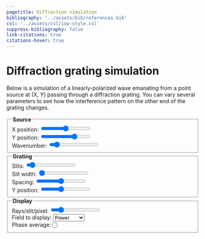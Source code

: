 ```yaml
---
pagetitle: Diffraction simulation
bibliography: '../assets/bib/references.bib'
csl: '../assets/csl/iop-style.csl'
suppress-bibliography: false
link-citations: true
citations-hover: true
---
```


# Diffraction grating simulation

Below is a simulation of a linearly-polarized wave emanating from a point source at (X, Y) passing through a diffraction grating.
You can vary several parameters to see how the interference pattern on the other end of the grating changes.

<div class="centered-block">
<div class="controls">
<fieldset>
    <legend><b>Source</b></legend>
    <div class = "input-container">
        <label for="source_x_input">X position: <output id="source_x_output"/></label>
        <input type="range" id="source_x_input" min="-8" max="8" value="0" step="0.1" autocomplete="off"/>
    </div>
        <div class = "input-container">
        <label for="source_y_input">Y position: <output id="source_y_output"/></label>
        <input type="range" id="source_y_input" min="-10" max="-0.1" value="-3" step="0.1" autocomplete="off"/>
    </div>
    <div class = "input-container">
        <label for="wavenumber_input">Wavenumber: <output id="wavenumber_output"/></label>
        <input type="range" id="wavenumber_input" min="1" max="64" value="8" step="1" autocomplete="off"/>
    </div>
</fieldset>
<fieldset>
    <legend><b>Grating</b></legend>
    <div class = "input-container">
        <label for="numslits_input">Slits: <output id="numslits_output"/></label>
        <input type="range" id="numslits_input" min="1" max="16" value="2" step="1" autocomplete="off"/>
    </div>
    <div class = "input-container">
        <label for="slitwidth_input">Slit width: <output id = "slitwidth_output"/></label>
        <input type="range" id="slitwidth_input" min="0.02" max="0.95" value="0.02" step="0.01" autocomplete="off"/>
    </div>
    <div class = "input-container">
        <label for="spacing_input">Spacing: <output id = "spacing_output"/></label>
        <input type="range" id="spacing_input" min="0" max="1" value="0.5" step="0.01" autocomplete="off"/>
    </div>
    <div class = "input-container">
        <label for="position_input">Y position: <output id="position_output"/></label>
        <input type="range" id="position_input" min="-0.5" max="0.0" value="-0.3" step="any" autocomplete="off"/>
    </div>
</fieldset>
<fieldset>
    <legend><b>Display</b></legend>
    <div class = "input-container">
        <label for="rays_input">Rays/slit/pixel: <output id="rays_output"/></label>
        <input type="range" id="rays_input" min="1" max="25" value="5" step="1" autocomplete="off"/>
    </div>
    <div class = "input-container">
        <label for ="display_input">Field to display:</label>
        <select name="display_input" id="display_input" autocomplete = "off">
            <option value="display-power" selected>Power</option>
            <option value="display-amplitude">Amplitude</option>
        </select>
    </div>
    <div class = "input-container">
        <label for="phase_average_input" style="float:left">Phase average:</label>
        <input type="checkbox" id="phase_average_input" value = "phase_average" autocomplete="off"/>
    </div>
</fieldset>
</div>

<canvas id="canvas" width=1000 height=1200></canvas>
</div>

<script src = "../scripts/webgl.js"></script>
<script>
// Get the webgl rendering context
var gl = canvas.getContext('webgl');


// vertex shader
var vshader = `
attribute vec4 position;
void main() {
    gl_Position = position;
}
`;

// fragment shader
var fshader = `
precision highp float;

uniform float width;
uniform float height;
#define PI 3.141592653589
float timefreq = 100.0;
uniform float time;

#define RED vec3(162., 30., 37.) / 256.0
#define BLUE vec3(11., 102., 188.) / 256.0
#define WHITE vec3(1.0, 1.0, 1.0)
#define BLACK vec3(0.0, 0.0, 0.0)

#define MIN_DIST 0.0125
#define BLUR_RADIUS 1.05
#define SLIT_HEIGHT 0.02

#define MAX_SLITS 16
float centers[MAX_SLITS];

uniform float grating_y;
uniform int num_slits;
uniform float spacing;
uniform float slit_width;
uniform float wavenumber;
uniform float source_x;
uniform float source_y;
uniform int display_type;

uniform bool phase_average;

#define MAX_RAYS 200
uniform int num_rays;

float wave_amplitude(vec2 pos, vec2 sourcePos, float k, float t, float phi, float dist) {
    float x = (distance(pos, sourcePos) + dist) / width;
    float k1 = 2.0 * PI * wavenumber;
    const float vg = 1.0 / (16.0 * PI);
    float w = k1 * vg;

    float A = 2.0 * abs(sourcePos.y/height - grating_y);

    return A * cos(k1*x - w*t + phi) / x;
}

vec3 color_amplitude(float amplitude) {
    vec3 color;
    if (amplitude > 0.0) {
        color = RED;
    } else {
        color = BLUE;
    }
    float s = pow(abs(amplitude), 1.2) * 1.2; // gamma correction and scaling
    s = clamp(s, 0.0, 1.0); // clamp to [0,1]
    color *= s;
    return color;
}

float colormap_f1(float x) {
    return -510.0 * x + 255.0;
}

float colormap_f2(float x) {
    return (-1891.7 * x + 217.46) * x + 255.0;
}

float colormap_f3(float x) {
    return 9.26643676359015e1 * sin((x - 4.83450094847127e-1) * 9.93) + 1.35940451627965e2;
}

float colormap_f4(float x) {
    return -510.0 * x + 510.0;
}

float colormap_f5(float x) {
    float xx = x - 197169.0 / 251000.0;
    return (2510.0 * xx - 538.31) * xx;
}

float colormap_red(float x) {
    if (x < 0.0) {
        return 1.0;
    } else if (x < 10873.0 / 94585.0) {
        float xx = colormap_f2(x);
        if (xx > 255.0) {
            return (510.0 - xx) / 255.0;
        } else {
            return xx / 255.0;
        }
    } else if (x < 0.5) {
        return 1.0;
    } else if (x < 146169.0 / 251000.0) {
        return colormap_f4(x) / 255.0;
    } else if (x < 197169.0 / 251000.0) {
        return colormap_f5(x) / 255.0;
    } else {
        return 0.0;
    }
}

float colormap_green(float x) {
    if (x < 10873.0 / 94585.0) {
        return 1.0;
    } else if (x < 36373.0 / 94585.0) {
        return colormap_f2(x) / 255.0;
    } else if (x < 0.5) {
        return colormap_f1(x) / 255.0;
    } else if (x < 197169.0 / 251000.0) {
        return 0.0;
    } else if (x <= 1.0) {
        return abs(colormap_f5(x)) / 255.0;
    } else {
        return 0.0;
    }
}

float colormap_blue(float x) {
    if (x < 0.0) {
        return 0.0;
    } else if (x < 36373.0 / 94585.0) {
        return colormap_f1(x) / 255.0;
    } else if (x < 146169.0 / 251000.0) {
        return colormap_f3(x) / 255.0;
    } else if (x <= 1.0) {
        return colormap_f4(x) / 255.0;
    } else {
        return 0.0;
    }
}

vec3 colormap(float x) {
    return vec3(colormap_red(x), colormap_green(x), colormap_blue(x));
}

const float inv_log10 = 1.0 / log(10.0);
float log10(float x) {
    return inv_log10 * log(x);
}

float rescale(float x, float min, float max) {
    return (x - min) / (max - min);
}

vec3 color_power(float amplitude) {
    float power = amplitude*amplitude;
    float max_color = phase_average ? 0.5 : 0.75;
    float min_color = phase_average ? -1.5: -0.5;
    float power_db = rescale(log10(power), min_color, max_color);
    return colormap(1.0 - power_db);
}

vec3 wave_color(float amplitude) {
    if (display_type == 1) {
        return color_amplitude(amplitude);
    } else {
        return color_power(amplitude);
    }
}

float cast_rays(vec2 pos, vec2 sourcePos, float phi) {
    float x = pos.x;
    float y = pos.y;

    if (y/height < grating_y) {
        return wave_amplitude(pos, sourcePos, wavenumber, time, phi, 0.0);
    }

    float w = 0.5 * slit_width * spacing / float(num_slits - 1); 
    float dy = y - grating_y*height;

    float amplitude = 0.0;

    // iterate over slits
    float num_hits = 0.0;
    float total_angle = 0.0;

    for (int i = 0; i < MAX_SLITS; i++) {
        if (i >= num_slits) {break;}
        
        float dx_min = pos.x - (centers[i] - w) * width;
        float dx_max = pos.x - (centers[i] + w) * width;
        float theta_min = atan(dy, -dx_max);
        float theta_max = atan(dy, -dx_min);
        float angle_frac = theta_max - theta_min;
        total_angle += angle_frac;
        float dtheta = angle_frac / float(num_rays);

        for (int i = 0; i < MAX_RAYS; i++) {
            if (i >= num_rays) {break;}
            float theta = theta_min + (float(i)+0.5) * dtheta;
            // check here for sign convention
            vec2 ray = vec2(cos(theta), sin(theta));

            // find intercept location 
            float t = dy / ray.y;
            float ix = (pos.x + ray.x*t)/width;
                
            // Get wave amplitude here
            vec2 rayPos = vec2(ix*width, grating_y*height);
            float dist = distance(rayPos, pos);
            float a = wave_amplitude(rayPos, sourcePos, wavenumber, time, phi, dist);
            amplitude += a * dtheta;
        }
    }

    return amplitude / total_angle;
}


vec3 draw_grate(vec3 base, vec2 pos) {
    float x = pos.x / width;
    float y = pos.y / height;
    float w = 0.5 * slit_width * spacing / float(num_slits - 1); 
    float grating_thickness = 0.01;

    if (y < (grating_y - grating_thickness / 2.0) ||
        y > (grating_y + grating_thickness / 2.0)) {
        return base;
    }

    for (int i = 0; i <= MAX_SLITS; i++) {
        if (i >= num_slits) {break;}
        if (x >= centers[i] - w && x <= centers[i] + w) {
            return base;
        }  
    }
    return WHITE;
}

vec3 draw_base(vec2 pos, vec2 sourcePos) {
    float amplitude = cast_rays(pos, sourcePos, 0.0);
    if (phase_average) {
        amplitude *= amplitude;
        for (int i = 1; i < 4; i++) {
            float a = cast_rays(pos, sourcePos, 2.0 * PI * float(i) / 4.0);
            amplitude += a*a;
        }
        amplitude = sqrt(amplitude/4.0);
    }

    return wave_color(amplitude);
}

void main () {
    // determine grate centers
    if (num_slits == 1) {
        centers[0] = 0.0;
    } else {
        float increment = spacing / float(num_slits-1);
        for (int i = 0; i < MAX_SLITS; i++) {
            if (i >= num_slits) {break;}
            centers[i] = -0.5 * spacing + float(i)*increment;
        }
    }

    vec2 pos = gl_FragCoord.xy - vec2(width/2.0, height/2.0);
    vec2 sourcePos = vec2(source_x * width, source_y * width + grating_y * height);

    vec3 color = draw_grate(draw_base(pos, sourcePos), pos);   
    gl_FragColor = vec4(color, 1.0);
}
`;

// Controls
var time = 0.0;
var dt = 0.1;

// Compile program
var program = compile(gl, vshader, fshader);

// Send canvas size to shader
var width = canvas.width;
var height = canvas.height;
var widthLoc = gl.getUniformLocation(program, 'width');
var heightLoc = gl.getUniformLocation(program, 'height');
var timeLoc = gl.getUniformLocation(program, 'time');
gl.uniform1f(widthLoc, width);
gl.uniform1f(heightLoc, height);

// Set controls
var spacing_output = document.querySelector("#spacing_output");
const set_spacing_output = () => {
    let n = numslits_input.value;
    if (n > 1 ) {
        let wavelength = 1.0 / wavenumber_input.value;
        let increment = spacing_input.value / Math.max(numslits_input.value - 1, 1);
        let spacing_wavelengths = increment / wavelength;
        spacing_wavelengths = Math.round(10*spacing_wavelengths)/10;
        let s = spacing_wavelengths == 1 ? '' : 's';
        spacing_output.textContent = `${spacing_wavelengths} wavelength${s}`;
    } else {
        spacing_output.textContent = "n/a";
    }
}

var slitwidth_output = document.querySelector("#slitwidth_output");
const set_slitwidth_output = () => {
    let n = numslits_input.value;
    let wavelength = 1.0 / wavenumber_input.value;
    let increment = slitwidth_input.value;
    if (n > 1) {
        increment = spacing_input.value * slitwidth_input.value / (n-1);
    }
    let spacing_wavelengths = increment / wavelength;
    spacing_wavelengths = Math.round(20*spacing_wavelengths)/20;
    let s = spacing_wavelengths == 1 ? '' : 's';
    slitwidth_output.textContent = `${spacing_wavelengths} wavelength${s}`
;
}

var spacing_input = document.querySelector("#spacing_input");
set_spacing = (val) => {
    gl.uniform1f(gl.getUniformLocation(program, 'spacing'), val);
    set_spacing_output();
}
spacing_input.addEventListener("input", (event) => {set_spacing(event.target.value)});

var slitwidth_input = document.querySelector("#slitwidth_input");
set_slitwidth = (val) => {
    gl.uniform1f(gl.getUniformLocation(program, 'slit_width'), val);
    set_slitwidth_output();
}
slitwidth_input.addEventListener("input", (event) => {set_slitwidth(event.target.value)});

var wavenumber_input = document.querySelector("#wavenumber_input");
var wavenumber_output = document.querySelector("#wavenumber_output");
set_wavenumber = (val) => {
    wavenumber_output.textContent = Math.round(10*val)/10;
    gl.uniform1f(gl.getUniformLocation(program, 'wavenumber'), val);
    set_spacing_output();
    set_slitwidth_output();
}
wavenumber_input.addEventListener("input", (event) => {set_wavenumber(event.target.value)});

var numslits_input = document.querySelector("#numslits_input");
var numslits_output = document.querySelector("#numslits_output");
set_numslits = (val) => {
    numslits_output.textContent = val;
    gl.uniform1i(gl.getUniformLocation(program, 'num_slits'), val);
    set_spacing_output();
}
numslits_input.addEventListener("input", (event) => {set_numslits(event.target.value)});

var source_x_input = document.querySelector("#source_x_input");
var source_x_output = document.querySelector("#source_x_output");
set_source_x = (val) => {
    source_x_output.textContent = Math.round(100*val)/100;
    gl.uniform1f(gl.getUniformLocation(program, 'source_x'), val);
}
source_x_input.addEventListener("input", (event) => {set_source_x(event.target.value)});

var source_y_input = document.querySelector("#source_y_input");
var source_y_output = document.querySelector("#source_y_output");
set_source_y = (val) => {
    source_y_output.textContent = Math.round(100*val)/100;
    gl.uniform1f(gl.getUniformLocation(program, 'source_y'), val);
}
source_y_input.addEventListener("input", (event) => {set_source_y(event.target.value)});

var rays_input = document.querySelector("#rays_input");
var rays_output = document.querySelector("#rays_output");
set_rays = (val) => {
    rays_output.textContent = val;
    gl.uniform1i(gl.getUniformLocation(program, 'num_rays'), val);
}
rays_input.addEventListener("input", (event) => {set_rays(event.target.value)});

var position_input = document.querySelector("#position_input");
var position_output = document.querySelector("#position_output");
set_position = (val) => {
    position_output.textContent = Math.round(10*val)/10;
    gl.uniform1f(gl.getUniformLocation(program, 'grating_y'), val);
}
position_input.addEventListener("input", (event) => {set_position(event.target.value)});

var display_input = document.querySelector("#display_input");
set_display_type = (val) => {
    if (val === 'display-amplitude') {
        gl.uniform1i(gl.getUniformLocation(program, 'display_type'), 1);
    } else {
        gl.uniform1i(gl.getUniformLocation(program, 'display_type'), 0);
    }
}
display_input.addEventListener("input", (event) => {set_display_type(event.target.value)});
set_display_type(display_input.value);

var phase_average_input = document.querySelector("#phase_average_input");
set_phase_average = (val) => {
    gl.uniform1i(gl.getUniformLocation(program, 'phase_average'), phase_average_input.checked);
}
phase_average_input.addEventListener("input", (event) => {set_phase_average(event.target.value)});

// initialize controls
set_spacing(spacing_input.value);
set_slitwidth(slitwidth_input.value);
set_wavenumber(wavenumber_input.value);
set_numslits(numslits_input.value);
set_source_x(source_x_input.value);
set_source_y(source_y_input.value);
set_rays(rays_input.value);
set_position(position_input.value);

// Define vertices and colors
var verticesColors = new Float32Array([
   //x ,  y,    z,  
    -1.0, -1.0, 0.0, 
    -1.0,  1.0, 0.0, 
     1.0,  1.0, 0.0, 
     1.0, -1.0, 0.0,
]);
  
// Save the number of vertices (3)
var n = 4;

// Get the size of each float in bytes (4)
var fsize = verticesColors.BYTES_PER_ELEMENT;
var stride = 3 * fsize;

// Create a buffer object
createBuffer(gl, verticesColors);

// Bind the attribute position to the 1st, 2nd and 3rd floats in every chunk of 6 floats in the buffer
setAttrib(gl, program, 'position', 3, gl.FLOAT, stride, 0);

const interval = setInterval(() => {
    // Set the clear color
    gl.clearColor(0.0, 0.0, 0.0, 1.0);

    // Clear canvas
    gl.clear(gl.COLOR_BUFFER_BIT);

    // Update time and draw
    time += dt;
    gl.uniform1f(timeLoc, time);
    gl.drawArrays(gl.TRIANGLE_FAN, 0, n);
}, 10);

</script>
